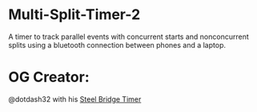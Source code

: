 # Multi-Split-Timer-2
A timer to track parallel events with concurrent starts and nonconcurrent splits using a bluetooth connection between phones and a laptop.

# OG Creator:
@dotdash32 with his [Steel Bridge Timer](https://github.com/dotdash32/Steel-Bridge-Timer "Look at this beauty")
